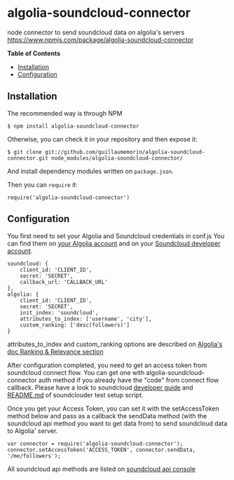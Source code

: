algolia-soundcloud-connector
============================
node connector to send soundcloud data on algolia's servers
https://www.npmjs.com/package/algolia-soundcloud-connector

**Table of Contents**

- [Installation](#installation)
- [Configuration](#configuration)

## Installation

The recommended way is through NPM

    $ npm install algolia-soundcloud-connector

Otherwise, you can check it in your repository and then expose it:

    $ git clone git://github.com/guillaumemorin/algolia-soundcloud-connector.git node_modules/algolia-soundcloud-connector/

And install dependency modules written on `package.json`.

Then you can `require` it:

    require('algolia-soundcloud-connector')


## Configuration

You first need to set your Algolia and Soundcloud credentials in conf.js
You can find them on [your Algolia account](http://www.algolia.com/users/edit) and on your [Soundcloud developer account](http://soundcloud.com/you/apps).
    
	soundcloud: {
		client_id: 'CLIENT_ID',
		secret: 'SECRET',
		callback_url: 'CALLBACK_URL'
	},
	algolia: {
		client_id: 'CLIENT_ID',
		secret: 'SECRET',
		init_index: 'soundcloud',
		attributes_to_index: ['username', 'city'],
		custom_ranking: ['desc(followers)']
	}

attributes_to_index and custom_ranking options are described on [Algolia's doc Ranking & Relevance section](https://www.algolia.com/doc/node#RankingRelevance)

After configuration completed, you need to get an access token from soundcloud connect flow.
You can get one with algolia-soundcloud-connector auth method if you already have the "code" from connect flow callback. Please have a look to soundcloud [developer guide](https://developers.soundcloud.com/docs/api/sdks#authentication) and [README.md](https://github.com/khilnani/soundclouder.js/tree/master/test) of soundclouder test setup script.

Once you get your Access Token, you can set it with the setAccessToken method below and pass as a callback the sendData method (with the soundcloud api method you want to get data from) to send soundcloud data to Algolia' server.

	var connector = require('algolia-soundcloud-connector');
	connector.setAccessToken('ACCESS_TOKEN', connector.sendData, '/me/followers');
	
All soundcloud api methods are listed on [soundcloud api console](https://developers.soundcloud.com/console/) 

